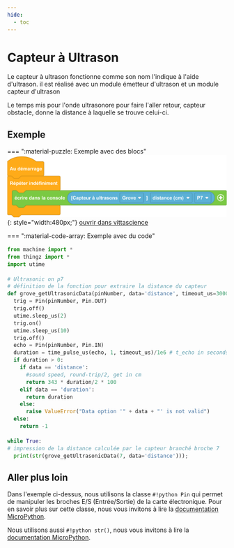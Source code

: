 ```yaml
---
hide:
  - toc
---
```

# Capteur à Ultrason

Le capteur à ultrason fonctionne comme son nom l'indique à l'aide d'ultrason.
il est réalisé avec un module émetteur d'ultrason et un module capteur d'ultrason

Le temps mis pour l'onde ultrasonore pour faire l'aller retour, capteur obstacle, donne la distance à laquelle se trouve celui-ci.


## Exemple

=== ":material-puzzle: Exemple avec des blocs"
    ![Blocs capteur](ultrason.png){: style="width:480px;"}
    [ouvrir dans vittascience](https://fr.vittascience.com/galaxia/?link=645e439bbe4f0&mode=blocks&embed=1)

=== ":material-code-array: Exemple avec du code"

```python
from machine import *
from thingz import *
import utime

# Ultrasonic on p7
# définition de la fonction pour extraire la distance du capteur
def grove_getUltrasonicData(pinNumber, data='distance', timeout_us=30000):
  trig = Pin(pinNumber, Pin.OUT)
  trig.off()
  utime.sleep_us(2)
  trig.on()
  utime.sleep_us(10)
  trig.off()
  echo = Pin(pinNumber, Pin.IN)
  duration = time_pulse_us(echo, 1, timeout_us)/1e6 # t_echo in seconds
  if duration > 0:
    if data == 'distance':
      #sound speed, round-trip/2, get in cm
      return 343 * duration/2 * 100
    elif data == 'duration':
      return duration
    else:
      raise ValueError("Data option '" + data + "' is not valid")
  else:
    return -1

while True:
# impression de la distance calculée par le capteur branché broche 7
  print(str(grove_getUltrasonicData(7, data='distance')));

```

    
## Aller plus loin

Dans l'exemple ci-dessus, nous utilisons la classe `#!python Pin` qui permet de manipuler les broches E/S (Entrée/Sortie) de la carte électronique. Pour en savoir plus sur cette classe, nous vous invitons à lire la [documentation MicroPython](https://docs.micropython.org/en/latest/library/machine.Pin.html?highlight=analog#machine.Pin.ANALOG).

Nous utilisons aussi `#!python str()`, nous vous invitons à lire la [documentation MicroPython](https://www.micropython.fr/reference/03.builtin/str/).
